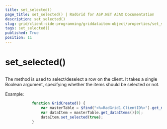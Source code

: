 ```yaml
---
title: set_selected()
page_title: set_selected() | RadGrid for ASP.NET AJAX Documentation
description: set_selected()
slug: grid/client-side-programming/griddataitem-object/properties/set_selected()
tags: set_selected()
published: True
position: 11
---
```


# set_selected()



## 

The method is used to select/deselect a row on the client. It takes a single Boolean argument, specifying whether the items should be selected or not.

Example:

````JavaScript
	        function GridCreated() {
	            var masterTable = $find("<%=RadGrid1.ClientID%>").get_masterTableView();
	            var dataItem = masterTable.get_dataItems()[0];
	            dataItem.set_selected(true);
	        }
````


